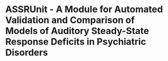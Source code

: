 # ASSRUnit - A Module for Automated Validation and Comparison of Models of Auditory Steady-State Response Deficits in Psychiatric Disorders


